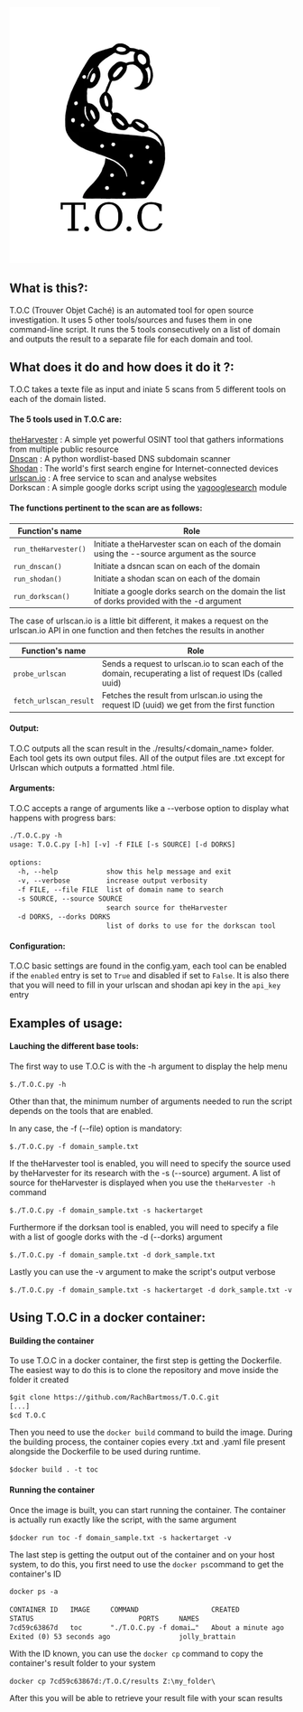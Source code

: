 ![logo](https://github.com/RachBartmoss/T.O.C/blob/main/T.O.C_logo.png)    

## What is this?:

T.O.C (Trouver Objet Caché) is an automated tool for open source investigation. It uses 5 other tools/sources and fuses them in one command-line script. It runs the 5 tools consecutively on a list of domain and outputs the result to a separate file for each domain and tool.

## What does it do and how does it do it ?:

T.O.C takes a texte file as input and iniate 5 scans from 5 different tools on each of the domain listed.

#### The 5 tools used in T.O.C are:

[theHarvester](https://github.com/laramies/theHarvester) : A simple yet powerful OSINT tool that gathers informations from multiple public resource  
[Dnscan](https://github.com/rbsec/dnscan) : A python wordlist-based DNS subdomain scanner  
[Shodan](https://www.shodan.io/) : The world's first search engine for Internet-connected devices  
[urlscan.io](https://urlscan.io/) : A free service to scan and analyse websites  
Dorkscan : A simple google dorks script using the [yagooglesearch](https://github.com/opsdisk/yagooglesearch) module


#### The functions pertinent to the scan are as follows:

|Function's name|Role|
|---------------|----|
|`run_theHarvester()`|Initiate a theHarvester scan on each of the domain using the --source argument as the source|
|`run_dnscan()`|Initiate a dsncan scan on each of the domain|
|`run_shodan()`|Initiate a shodan scan on each of the domain|
|`run_dorkscan()`|Initiate a google dorks search on the domain the list of dorks provided with the -d argument|

The case of urlscan.io is a little bit different, it makes a request on the urlscan.io API in one function and then fetches the results in another


|Function's name|Role|
|---------------|----|
|`probe_urlscan`|Sends a request to urlscan.io to scan each of the domain, recuperating a list of request IDs (called uuid)|
|`fetch_urlscan_result`|Fetches the result from urlscan.io using the request ID (uuid) we get from the first function|

#### Output:

T.O.C outputs all the scan result in the ./results/<domain_name> folder. Each tool gets its own output files. All of the output files are .txt
except for Urlscan which outputs a formatted .html file.




#### Arguments:

T.O.C accepts a range of arguments like a --verbose option to display what happens with progress bars:

  ```
  ./T.O.C.py -h
  usage: T.O.C.py [-h] [-v] -f FILE [-s SOURCE] [-d DORKS]

  options:
    -h, --help            show this help message and exit
    -v, --verbose         increase output verbosity
    -f FILE, --file FILE  list of domain name to search
    -s SOURCE, --source SOURCE
                          search source for theHarvester
    -d DORKS, --dorks DORKS
                          list of dorks to use for the dorkscan tool
  ```                        

#### Configuration:

T.O.C basic settings are found in the config.yam, each tool can be enabled if the `enabled` entry is set to `True` and disabled if set to `False`.
It is also there that you will need to fill in your urlscan and shodan api key in the `api_key` entry


## Examples of usage:

#### Lauching the different base tools:

The first way to use T.O.C is with the -h argument to display the help menu

  `$./T.O.C.py -h`

Other than that, the minimum number of arguments needed to run the script depends on the tools that are enabled.

In any case, the -f (--file) option  is mandatory:

  `$./T.O.C.py -f domain_sample.txt`

If the theHarvester tool is enabled, you will need to specify the source used by theHarvester for its research with the -s (--source) argument.
A list of source for theHarvester is displayed when you use the `theHarvester -h` command

  `$./T.O.C.py -f domain_sample.txt -s hackertarget`

Furthermore if the dorksan tool is enabled, you will need to specify a file with a list of google dorks with the -d (--dorks) argument

  `$./T.O.C.py -f domain_sample.txt -d dork_sample.txt`

Lastly you can use the -v argument to make the script's output verbose

  `$./T.O.C.py -f domain_sample.txt -s hackertarget -d dork_sample.txt -v`

## Using T.O.C in a docker container:

#### Building the container

To use T.O.C in a docker container, the first step is getting the Dockerfile. The easiest way to do this is to clone the repository and move inside the
folder it created


```
$git clone https://github.com/RachBartmoss/T.O.C.git
[...]
$cd T.O.C
```


Then you need to use the `docker build` command to build the image. During the building process, the container copies every .txt and .yaml file 
present alongside the Dockerfile to be used during runtime.


`$docker build . -t toc`


#### Running the container


Once the image is built, you can start running the container. The container is actually run exactly like the script, with the same argument


`$docker run toc -f domain_sample.txt -s hackertarget -v`


The last step is getting the output out of the container and on your host system, to do this, you first need to use the `docker ps`command to get the 
container's ID


```
docker ps -a

CONTAINER ID   IMAGE     COMMAND                  CREATED              STATUS                          PORTS     NAMES
7cd59c63867d   toc       "./T.O.C.py -f domai…"   About a minute ago   Exited (0) 53 seconds ago                 jolly_brattain
```


With the ID known, you can use the `docker cp` command to copy the container's result folder to your system


`docker cp 7cd59c63867d:/T.O.C/results Z:\my_folder\`


After this you will be able to retrieve your result file with your scan results
